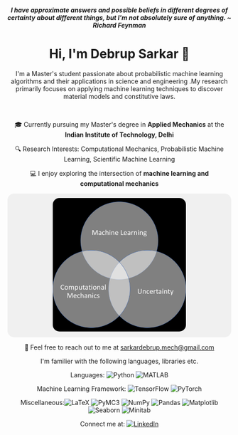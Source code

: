#### <div align="center"> *I have approximate answers and possible beliefs in different degrees of certainty about different things, but I'm not absolutely sure of anything. ~ Richard Feynman*



# <div align="center"> Hi, I'm Debrup Sarkar 👋

<div align="center"> I'm a Master's student passionate about probabilistic machine learning algorithms and their applications in science and engineering .My research primarily focuses on applying machine learning techniques to discover material models and constitutive laws. 




<br> <!-- One line space here -->

🎓 Currently pursuing my Master's degree in **Applied Mechanics** at the **Indian Institute of Technology, Delhi**

🔍 Research Interests: Computational Mechanics, Probabilistic Machine Learning, Scientific Machine Learning

💻 I enjoy exploring the intersection of **machine learning and computational mechanics**


<div align="center" style="background-color: #f0f0f0; padding: 10px; border-radius: 15px;">
  <img src="black_png.png"  width="300" style="border-radius: 15px;"/>
</div>

📧 Feel free to reach out to me at sarkardebrup.mech@gmail.com

I'm familier with the following languages, libraries etc.

Languages: ![Python](https://img.shields.io/badge/-Python-blue?style=flat&logo=python&logoColor=white)
![MATLAB](https://img.shields.io/badge/-MATLAB-orange?style=flat&logo=mathworks&logoColor=white)

Machine Learning Framework: ![TensorFlow](https://img.shields.io/badge/-TensorFlow-orange?style=flat&logo=tensorflow&logoColor=white)
![PyTorch](https://img.shields.io/badge/-PyTorch-orange?style=flat&logo=pytorch&logoColor=white)


Miscellaneous:![LaTeX](https://img.shields.io/badge/-LaTeX-teal?style=flat&logo=latex&logoColor=white)
![PyMC3](https://img.shields.io/badge/-PyMC3-green?style=flat&logo=pymc3&logoColor=white)
![NumPy](https://img.shields.io/badge/-NumPy-yellow?style=flat&logo=numpy&logoColor=white)
![Pandas](https://img.shields.io/badge/-Pandas-lightgrey?style=flat&logo=pandas&logoColor=white)
![Matplotlib](https://img.shields.io/badge/-Matplotlib-blue?style=flat&logo=matplotlib&logoColor=white)
![Seaborn](https://img.shields.io/badge/-Seaborn-blue?style=flat&logo=seaborn&logoColor=white)
![Minitab](https://img.shields.io/badge/-Minitab-blueviolet?style=flat&logo=minitab&logoColor=white)

Connect me at: [![LinkedIn](https://img.shields.io/badge/LinkedIn-Profile-blue?style=flat&logo=linkedin&logoColor=white)](https://www.linkedin.com/in/debrup-sarkar)

